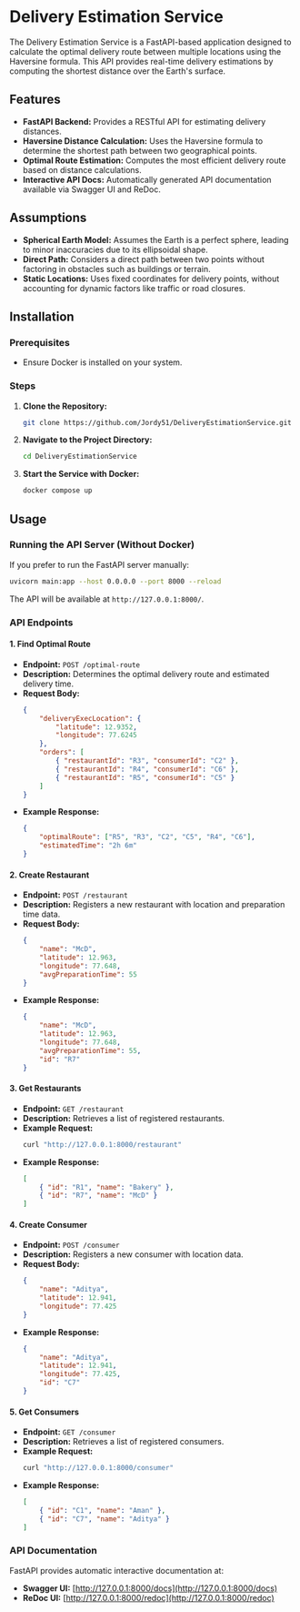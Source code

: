 # Delivery Estimation Service

The Delivery Estimation Service is a FastAPI-based application designed to calculate the optimal delivery route between multiple locations using the Haversine formula. This API provides real-time delivery estimations by computing the shortest distance over the Earth's surface.

## Features

-   **FastAPI Backend:** Provides a RESTful API for estimating delivery distances.
-   **Haversine Distance Calculation:** Uses the Haversine formula to determine the shortest path between two geographical points.
-   **Optimal Route Estimation:** Computes the most efficient delivery route based on distance calculations.
-   **Interactive API Docs:** Automatically generated API documentation available via Swagger UI and ReDoc.

## Assumptions

-   **Spherical Earth Model:** Assumes the Earth is a perfect sphere, leading to minor inaccuracies due to its ellipsoidal shape.
-   **Direct Path:** Considers a direct path between two points without factoring in obstacles such as buildings or terrain.
-   **Static Locations:** Uses fixed coordinates for delivery points, without accounting for dynamic factors like traffic or road closures.

## Installation

### Prerequisites

-   Ensure Docker is installed on your system.

### Steps

1. **Clone the Repository:**
    ```bash
    git clone https://github.com/Jordy51/DeliveryEstimationService.git
    ```
2. **Navigate to the Project Directory:**
    ```bash
    cd DeliveryEstimationService
    ```
3. **Start the Service with Docker:**
    ```bash
    docker compose up
    ```

## Usage

### Running the API Server (Without Docker)

If you prefer to run the FastAPI server manually:

```bash
uvicorn main:app --host 0.0.0.0 --port 8000 --reload
```

The API will be available at `http://127.0.0.1:8000/`.

### API Endpoints

#### 1. Find Optimal Route

-   **Endpoint:** `POST /optimal-route`
-   **Description:** Determines the optimal delivery route and estimated delivery time.
-   **Request Body:**
    ```json
    {
    	"deliveryExecLocation": {
    		"latitude": 12.9352,
    		"longitude": 77.6245
    	},
    	"orders": [
    		{ "restaurantId": "R3", "consumerId": "C2" },
    		{ "restaurantId": "R4", "consumerId": "C6" },
    		{ "restaurantId": "R5", "consumerId": "C5" }
    	]
    }
    ```
-   **Example Response:**
    ```json
    {
    	"optimalRoute": ["R5", "R3", "C2", "C5", "R4", "C6"],
    	"estimatedTime": "2h 6m"
    }
    ```

#### 2. Create Restaurant

-   **Endpoint:** `POST /restaurant`
-   **Description:** Registers a new restaurant with location and preparation time data.
-   **Request Body:**
    ```json
    {
    	"name": "McD",
    	"latitude": 12.963,
    	"longitude": 77.648,
    	"avgPreparationTime": 55
    }
    ```
-   **Example Response:**
    ```json
    {
    	"name": "McD",
    	"latitude": 12.963,
    	"longitude": 77.648,
    	"avgPreparationTime": 55,
    	"id": "R7"
    }
    ```

#### 3. Get Restaurants

-   **Endpoint:** `GET /restaurant`
-   **Description:** Retrieves a list of registered restaurants.
-   **Example Request:**
    ```bash
    curl "http://127.0.0.1:8000/restaurant"
    ```
-   **Example Response:**
    ```json
    [
    	{ "id": "R1", "name": "Bakery" },
    	{ "id": "R7", "name": "McD" }
    ]
    ```

#### 4. Create Consumer

-   **Endpoint:** `POST /consumer`
-   **Description:** Registers a new consumer with location data.
-   **Request Body:**
    ```json
    {
    	"name": "Aditya",
    	"latitude": 12.941,
    	"longitude": 77.425
    }
    ```
-   **Example Response:**
    ```json
    {
    	"name": "Aditya",
    	"latitude": 12.941,
    	"longitude": 77.425,
    	"id": "C7"
    }
    ```

#### 5. Get Consumers

-   **Endpoint:** `GET /consumer`
-   **Description:** Retrieves a list of registered consumers.
-   **Example Request:**
    ```bash
    curl "http://127.0.0.1:8000/consumer"
    ```
-   **Example Response:**
    ```json
    [
    	{ "id": "C1", "name": "Aman" },
    	{ "id": "C7", "name": "Aditya" }
    ]
    ```

### API Documentation

FastAPI provides automatic interactive documentation at:

-   **Swagger UI:** [http://127.0.0.1:8000/docs](http://127.0.0.1:8000/docs)
-   **ReDoc UI:** [http://127.0.0.1:8000/redoc](http://127.0.0.1:8000/redoc)
